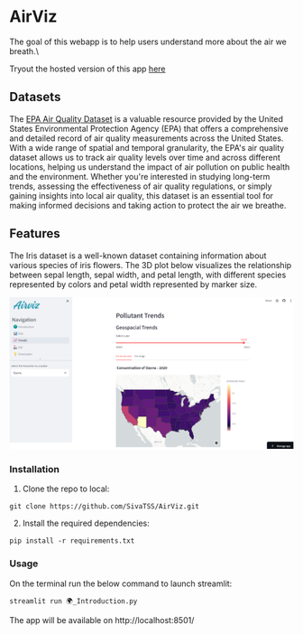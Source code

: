 # AirViz

The goal of this webapp is to help users understand more about the air we breath.\

Tryout the hosted version of this app [here](https://siva-airviz2.streamlit.app/)

## Datasets

The [EPA Air Quality Dataset](https://www.epa.gov/outdoor-air-quality-data) is a valuable resource provided by the United States Environmental Protection Agency (EPA) that offers a comprehensive and detailed record of air quality measurements across the United States.
With a wide range of spatial and temporal granularity, the EPA's air quality dataset allows us to track air quality levels over time and across different locations, helping us understand the impact of air pollution on public health and the environment.
Whether you're interested in studying long-term trends, assessing the effectiveness of air quality regulations, or simply gaining insights into local air quality, this dataset is an essential tool for making informed decisions and taking action to protect the air we breathe.


## Features
The Iris dataset is a well-known dataset containing information about various species of iris flowers. The 3D plot below visualizes the relationship between sepal length, sepal width, and petal length, with different species represented by colors and petal width represented by marker size.

![Streamlit App](images/layout.png)

### Installation
1. Clone the repo to local:
```shell
git clone https://github.com/SivaTSS/AirViz.git
```
2. Install the required dependencies:
```shell
pip install -r requirements.txt
```

### Usage
On the terminal run the below command to launch streamlit:
```shell
streamlit run 🌍_Introduction.py
```
The app will be available on http://localhost:8501/